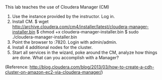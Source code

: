 This lab teaches the use of Cloudera Manager (CM)

1. Use the instance provided by the instructor. Log in.
2. Install CM.
$ wget http://archive.cloudera.com/cm4/installer/latest/cloudera-manager-installer.bin
$ chmod +x cloudera-manager-installer.bin
$ sudo ./cloudera-manager-installer.bin
3. Point the browser to <your-url>:7820. Login with admin/admin. 
4. Install 4 additional nodes for the cluster.
5. Start all services in the wizard, poke around the CM,
analyze how things are done. What can you accomplish with a Manager?

(Reference: http://blog.cloudera.com/blog/2013/03/how-to-create-a-cdh-cluster-on-amazon-ec2-via-cloudera-manager/)

